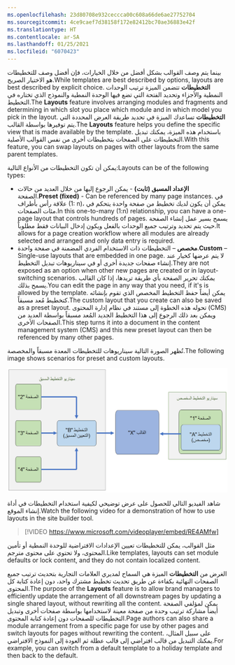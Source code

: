 ```yaml
---
ms.openlocfilehash: 23d80708e932ceccca00c608a66de6ae27752704
ms.sourcegitcommit: 4ce9caef7d38158f172e82412bc70ae36883e42f
ms.translationtype: HT
ms.contentlocale: ar-SA
ms.lasthandoff: 01/25/2021
ms.locfileid: "6070423"
---
```

<span data-ttu-id="8312e-101">بينما يتم وصف القوالب بشكل أفضل من خلال الخيارات، فإن أفضل وصف للتخطيطات هو الاختيار الصريح.</span><span class="sxs-lookup"><span data-stu-id="8312e-101">While templates are best described by options, layouts are best described by explicit choice.</span></span> <span data-ttu-id="8312e-102">**التخطيطات** تتضمن الميزة ترتيب الوحدات النمطية والأجزاء وتحديد الفتحة التي تضع فيها الوحدة النمطية والنموذج الذي تختاره في التخطيط.</span><span class="sxs-lookup"><span data-stu-id="8312e-102">The **Layouts** feature involves arranging modules and fragments and determining in which slot you place which module and in which model you pick in the layout.</span></span> <span data-ttu-id="8312e-103">**التخطيطات** تساعدك الميزة في تحديد طريقة العرض المحددة التي يتم توفيرها بواسطة القالب.</span><span class="sxs-lookup"><span data-stu-id="8312e-103">The **Layouts** feature helps you define the specific view that is made available by the template.</span></span> <span data-ttu-id="8312e-104">باستخدام هذه الميزة، يمكنك تبديل التخطيطات على الصفحات بتخطيطات أخرى من نفس القوالب الأصلية.</span><span class="sxs-lookup"><span data-stu-id="8312e-104">With this feature, you can swap layouts on pages with other layouts from the same parent templates.</span></span> 

<span data-ttu-id="8312e-105">يمكن أن تكون التخطيطات من الأنواع التالية:</span><span class="sxs-lookup"><span data-stu-id="8312e-105">Layouts can be of the following types:</span></span>

-   <span data-ttu-id="8312e-106">**الإعداد المسبق (ثابت)** - يمكن الرجوع إليها من خلال العديد من حالات الصفحة.</span><span class="sxs-lookup"><span data-stu-id="8312e-106">**Preset (fixed)** - Can be referenced by many page instances.</span></span> <span data-ttu-id="8312e-107">في علاقة رأس بأطراف (1: n)، يمكن أن يكون لديك تخطيط من صفحة واحدة يتحكم في مئات الصفحات.</span><span class="sxs-lookup"><span data-stu-id="8312e-107">In this one-to-many (1:n) relationship, you can have a one-page layout that controls hundreds of pages.</span></span> <span data-ttu-id="8312e-108">يسمح بسير عمل إنشاء الصفحة حيث يتم تحديد وترتيب جميع الوحدات بالفعل ويكون إدخال البيانات فقط مطلوباً.</span><span class="sxs-lookup"><span data-stu-id="8312e-108">It allows for a page creation workflow where all modules are already selected and arranged and only data entry is required.</span></span>
-   <span data-ttu-id="8312e-109">**مخصص** – التخطيطات ذات الاستخدام الفردي المضمنة في صفحة واحدة.</span><span class="sxs-lookup"><span data-stu-id="8312e-109">**Custom** – Single-use layouts that are embedded in one page.</span></span> <span data-ttu-id="8312e-110">لا يتم عرضها كخيار عند إنشاء صفحات جديدة أخرى أو في سيناريوهات تبديل التخطيط.</span><span class="sxs-lookup"><span data-stu-id="8312e-110">They are not exposed as an option when other new pages are created or in layout-switching scenarios.</span></span> <span data-ttu-id="8312e-111">يمكنك تحرير الصفحة بأي طريقة تريدها، إذا كان القالب يسمح بذلك.</span><span class="sxs-lookup"><span data-stu-id="8312e-111">You can edit the page in any way that you need, if it's is allowed by the template.</span></span> <span data-ttu-id="8312e-112">يمكن أيضاً حفظ التخطيط المخصص الذي تقوم بإنشائه كتخطيط مُعد مسبقاً.</span><span class="sxs-lookup"><span data-stu-id="8312e-112">The custom layout that you create can also be saved as a preset layout.</span></span> <span data-ttu-id="8312e-113">تحوله هذه الخطوة إلى مستند في نظام إدارة المحتوى (CMS) ويمكن بعد ذلك الرجوع إلى هذا التخطيط الجديد المُعد مسبقاً بواسطة العديد من الصفحات الأخرى.</span><span class="sxs-lookup"><span data-stu-id="8312e-113">This step turns it into a document in the content management system (CMS) and this new preset layout can then be referenced by many other pages.</span></span> 

<span data-ttu-id="8312e-114">تُظهر الصورة التالية سيناريوهات للتخطيطات المعدة مسبقاً والمخصصة.</span><span class="sxs-lookup"><span data-stu-id="8312e-114">The following image shows scenarios for preset and custom layouts.</span></span>

![رسم تخطيطي يوضح سيناريوهات التخطيطات المعدة مسبقاً والمخصصة.](../media/layouts.jpg)
 

<span data-ttu-id="8312e-116">شاهد الفيديو التالي للحصول على عرض توضيحي لكيفية استخدام التخطيطات في أداة إنشاء الموقع.</span><span class="sxs-lookup"><span data-stu-id="8312e-116">Watch the following video for a demonstration of how to use layouts in the site builder tool.</span></span>

 > [!VIDEO https://www.microsoft.com/videoplayer/embed/RE4AMfw]

<span data-ttu-id="8312e-117">مثل القوالب، يمكن للتخطيطات تعيين الإعدادات الافتراضية للوحدة النمطية أو تأمين المحتوى، ولا تحتوي على محتوى مترجم.</span><span class="sxs-lookup"><span data-stu-id="8312e-117">Like templates, layouts can set module defaults or lock content, and they do not contain localized content.</span></span> 

<span data-ttu-id="8312e-118">الغرض من **التخطيطات** الميزة هي السماح لمديري العلامات التجارية بتحديث ترتيب جميع الصفحات النهائية بكفاءة عن طريق تحديث تخطيط مشترك واحد، دون إعادة كتابة كل المحتوى.</span><span class="sxs-lookup"><span data-stu-id="8312e-118">The purpose of the **Layouts** feature is to allow brand managers to efficiently update the arrangement of all downstream pages by updating a single shared layout, without rewriting all the content.</span></span> <span data-ttu-id="8312e-119">يمكن لمؤلفي الصفحة أيضاً مشاركة ترتيب وحدة من صفحة معينة لاستخدامها بواسطة صفحات أخرى وتبديل التخطيطات للصفحات دون إعادة كتابة المحتوى.</span><span class="sxs-lookup"><span data-stu-id="8312e-119">Page authors can also share a module arrangement from a specific page for use by other pages and switch layouts for pages without rewriting the content.</span></span> <span data-ttu-id="8312e-120">على سبيل المثال، يمكنك التبديل من قالب افتراضي إلى قالب عطلة ثم العودة إلى النموذج الافتراضي.</span><span class="sxs-lookup"><span data-stu-id="8312e-120">For example, you can switch from a default template to a holiday template and then back to the default.</span></span> 

